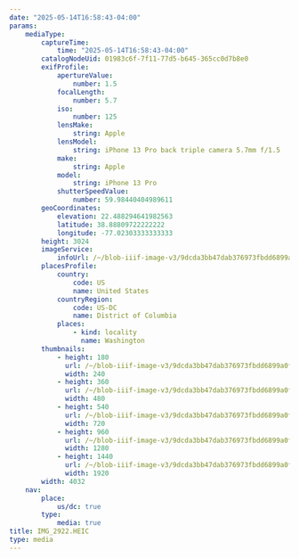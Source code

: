 ```yaml
---
date: "2025-05-14T16:58:43-04:00"
params:
    mediaType:
        captureTime:
            time: "2025-05-14T16:58:43-04:00"
        catalogNodeUid: 01983c6f-7f11-77d5-b645-365cc0d7b8e0
        exifProfile:
            apertureValue:
                number: 1.5
            focalLength:
                number: 5.7
            iso:
                number: 125
            lensMake:
                string: Apple
            lensModel:
                string: iPhone 13 Pro back triple camera 5.7mm f/1.5
            make:
                string: Apple
            model:
                string: iPhone 13 Pro
            shutterSpeedValue:
                number: 59.98440404989611
        geoCoordinates:
            elevation: 22.488294641982563
            latitude: 38.88809722222222
            longitude: -77.02303333333333
        height: 3024
        imageService:
            infoUrl: /~/blob-iiif-image-v3/9dcda3bb47dab376973fbdd6899a0f3291d4c2954eedc66c48ebf34f454ac0aa/info.json
        placesProfile:
            country:
                code: US
                name: United States
            countryRegion:
                code: US-DC
                name: District of Columbia
            places:
                - kind: locality
                  name: Washington
        thumbnails:
            - height: 180
              url: /~/blob-iiif-image-v3/9dcda3bb47dab376973fbdd6899a0f3291d4c2954eedc66c48ebf34f454ac0aa/full/240%2C180/0/default.jpg
              width: 240
            - height: 360
              url: /~/blob-iiif-image-v3/9dcda3bb47dab376973fbdd6899a0f3291d4c2954eedc66c48ebf34f454ac0aa/full/480%2C360/0/default.jpg
              width: 480
            - height: 540
              url: /~/blob-iiif-image-v3/9dcda3bb47dab376973fbdd6899a0f3291d4c2954eedc66c48ebf34f454ac0aa/full/720%2C540/0/default.jpg
              width: 720
            - height: 960
              url: /~/blob-iiif-image-v3/9dcda3bb47dab376973fbdd6899a0f3291d4c2954eedc66c48ebf34f454ac0aa/full/1280%2C960/0/default.jpg
              width: 1280
            - height: 1440
              url: /~/blob-iiif-image-v3/9dcda3bb47dab376973fbdd6899a0f3291d4c2954eedc66c48ebf34f454ac0aa/full/1920%2C1440/0/default.jpg
              width: 1920
        width: 4032
    nav:
        place:
            us/dc: true
        type:
            media: true
title: IMG_2922.HEIC
type: media
---
```

